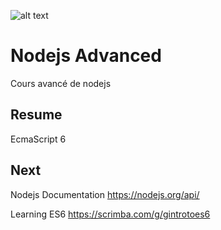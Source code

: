   ![alt text](https://foundation.nodejs.org/wp-content/uploads/sites/50/2017/09/NodeJS_Foundation_Pantone.png)
# Nodejs Advanced
  Cours avancé de nodejs 
 
## Resume
  EcmaScript 6 
## Next
  Nodejs Documentation https://nodejs.org/api/
  
  Learning ES6 https://scrimba.com/g/gintrotoes6
  
